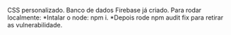 CSS personalizado.
Banco de dados Firebase já criado.
Para rodar localmente:
    *Intalar o node: npm i.
    *Depois rode npm audit fix para retirar as vulnerabilidade.